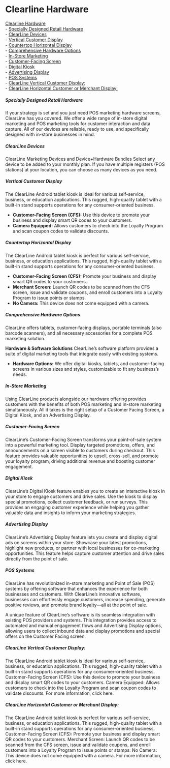 # Clearline Hardware

  [Clearline Hardware](#clearline-hardware)  
        - [Specially Designed Retail Hardware](#specially-designed-retail-hardware)  
        - [ClearLine Devices](#clearline-devices)  
        - [Vertical Customer Display](#vertical-customer-display)  
        - [Countertop Horizontal Display](#countertop-horizontal-display)  
        - [Comprehensive Hardware Options](#comprehensive-hardware-options)  
        - [In-Store Marketing](#in-store-marketing)  
        - [Customer-Facing Screen](#customer-facing-screen)  
        - [Digital Kiosk](#digital-kiosk)  
        - [Advertising Display](#advertising-display)  
        - [POS Systems](#pos-systems)  
        - [ClearLine Vertical Customer Display:](#clearline-vertical-customer-display)  
        - [ClearLine Horizontal Customer or Merchant Display:](#clearline-horizontal-customer-or-merchant-display)  


##### Specially Designed Retail Hardware
If your strategy is set and you just need POS marketing hardware screens, ClearLine has you covered. We offer a wide range of in-store digital marketing and POS marketing tools for customer interaction and data capture. All of our devices are reliable, ready to use, and specifically designed with in-store businesses in mind.

##### ClearLine Devices
ClearLine Marketing Devices and Device+Hardware Bundles
Select any device to be added to your monthly plan. If you have multiple registers (POS stations) at your location, you can choose as many devices as you need.

##### Vertical Customer Display
The ClearLine Android tablet kiosk is ideal for various self-service, business, or education applications. This rugged, high-quality tablet with a built-in stand supports operations for any consumer-oriented business.
* **Customer-Facing Screen (CFS):** Use this device to promote your business and display smart QR codes to your customers.
* **Camera Equipped:** Allows customers to check into the Loyalty Program and scan coupon codes to validate discounts.


##### Countertop Horizontal Display
The ClearLine Android tablet kiosk is perfect for various self-service, business, or education applications. This rugged, high-quality tablet with a built-in stand supports operations for any consumer-oriented business.
* **Customer-Facing Screen (CFS):** Promote your business and display smart QR codes to your customers.
* **Merchant Screen:** Launch QR codes to be scanned from the CFS screen, issue and validate coupons, and enroll customers into a Loyalty Program to issue points or stamps.
* **No Camera:** This device does not come equipped with a camera.


##### Comprehensive Hardware Options
ClearLine offers tablets, customer-facing displays, portable terminals (also barcode scanners), and all necessary accessories for a complete POS marketing solution.

**Hardware & Software Solutions**
ClearLine’s software platform provides a suite of digital marketing tools that integrate easily with existing systems.
* **Hardware Options:** We offer digital kiosks, tablets, and customer-facing screens in various sizes and styles, customizable to fit any business’s needs.

##### In-Store Marketing
Using ClearLine products alongside our hardware offering provides customers with the benefits of both POS marketing and in-store marketing simultaneously. All it takes is the right setup of a Customer Facing Screen, a Digital Kiosk, and an Advertising Display.

##### Customer-Facing Screen
ClearLine’s Customer-Facing Screen transforms your point-of-sale system into a powerful marketing tool. Display targeted promotions, offers, and announcements on a screen visible to customers during checkout. This feature provides valuable opportunities to upsell, cross-sell, and promote your loyalty program, driving additional revenue and boosting customer engagement.

##### Digital Kiosk
ClearLine’s Digital Kiosk feature enables you to create an interactive kiosk in your store to engage customers and drive sales. Use the kiosk to display special promotions, collect customer feedback, or run surveys. This provides an engaging customer experience while helping you gather valuable data and insights to inform your marketing strategies.

##### Advertising Display
ClearLine’s Advertising Display feature lets you create and display digital ads on screens within your store. Showcase your latest promotions, highlight new products, or partner with local businesses for co-marketing opportunities. This feature helps capture customer attention and drive sales directly from the point of sale.

##### POS Systems
ClearLine has revolutionized in-store marketing and Point of Sale (POS) systems by offering software that enhances the experience for both businesses and customers. With ClearLine’s innovative software, businesses can effortlessly engage customers, increase spending, generate positive reviews, and promote brand loyalty—all at the point of sale.  

 A unique feature of ClearLine’s software is its seamless integration with existing POS providers and systems. This integration provides access to automated and manual engagement flows and Advertising Display options, allowing users to collect inbound data and display promotions and special offers on the Customer Facing screen.  



##### ClearLine Vertical Customer Display: 
The ClearLine Android tablet kiosk is ideal for various self-service, business, or education applications. This rugged, high-quality tablet with a built-in stand supports operations for any consumer-oriented business. Customer-Facing Screen (CFS): Use this device to promote your business and display smart QR codes to your customers. Camera Equipped: Allows customers to check into the Loyalty Program and scan coupon codes to validate discounts. For more information, click here.  

##### ClearLine Horizontal Customer or Merchant Display: 
The ClearLine Android tablet kiosk is perfect for various self-service, business, or education applications. This rugged, high-quality tablet with a built-in stand supports operations for any consumer-oriented business. Customer-Facing Screen (CFS): Promote your business and display smart QR codes to your customers. Merchant Screen: Launch QR codes to be scanned from the CFS screen, issue and validate coupons, and enroll customers into a Loyalty Program to issue points or stamps. No Camera: This device does not come equipped with a camera. For more information, click here.
